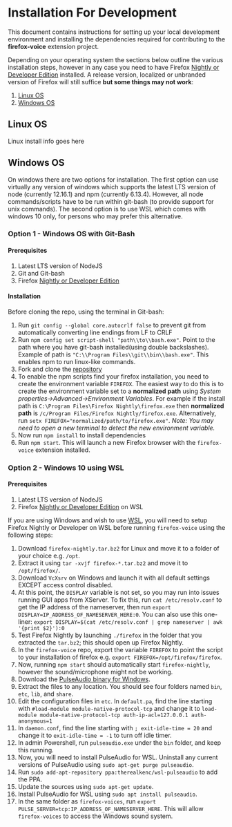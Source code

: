 # Installation For Development

This document contains instructions for setting up your local development environment and installing the dependencies required for contributing to the **firefox-voice** extension project. 

Depending on your operating system the sections below outline the various installation steps, however in any case you need to have Firefox [Nightly or Developer Edition](https://www.mozilla.org/en-US/firefox/channel/desktop/) installed. A release version, localized or unbranded version of Firefox will still suffice **but some things may not work**:
1. [Linux OS](#linux-os)
2. [Windows OS](#windows-os)


## Linux OS
Linux install info goes here



## Windows OS
On windows there are two options for installation. The first option can use virtually any version of windows which supports the latest LTS version of node (currently 12.16.1) and npm (currently 6.13.4). However, all node commands/scripts have to be run within git-bash (to provide support for unix commands). The second option is to use WSL which comes with windows 10 only, for persons who may prefer this alternative.

### Option 1 - Windows OS with Git-Bash

#### Prerequisites

1. Latest LTS version of NodeJS
2. Git and Git-bash
3. Firefox [Nightly or Developer Edition](https://www.mozilla.org/en-US/firefox/channel/desktop/)

#### Installation

Before cloning the repo, using the terminal in Git-bash:

1. Run `git config --global core.autocrlf false` to prevent git from automatically converting line endings from LF to CRLF
2. Run `npm config set script-shell "path\\to\\bash.exe"`. Point to the path where you have git-bash installed(using double backslashes). Example of path is `"C:\\Program Files\\git\\bin\\bash.exe"`. This enables npm to run linux-like commands.
3. Fork and clone the [repository](https://github.com/mozilla/firefox-voice.git)
4. To enable the npm scripts find your firefox installation, you need to create the environment variable `FIREFOX`. The easiest way to do this is to create the environment variable set to a **normalized path** using _System properties->Advanced->Environment Variables_. For example if the install path is `C:\Program Files\Firefox Nightly\firefox.exe` then **normalized path** is `/c/Program Files/Firefox Nightly/firefox.exe`. Alternatively, run `setx FIREFOX="normalized/path/to/firefox.exe"`. _Note: You may need to open a new terminal to detect the new environment variable._
5. Now run `npm install` to install dependencies
6. Run `npm start`. This will launch a new Firefox browser with the `firefox-voice` extension installed.


### Option 2 - Windows 10 using WSL

#### Prerequisites

1. Latest LTS version of NodeJS
2. Firefox [Nightly or Developer Edition](https://www.mozilla.org/en-US/firefox/channel/desktop/) on WSL

If you are using Windows and wish to use [WSL](https://docs.microsoft.com/en-us/windows/wsl/install-win10), you will need to setup Firefox Nightly or Developer on WSL before running `firefox-voice` using the following steps:

1. Download `firefox-nightly.tar.bz2` for Linux and move it to a folder of your choice e.g. `/opt`.
2. Extract it using `tar -xvjf firefox-*.tar.bz2` and move it to `/opt/firefox/`.
3. Download `VcXsrv` on Windows and launch it with all default settings EXCEPT access control disabled.
4. At this point, the `DISPLAY` variable is not set, so you may run into issues running GUI apps from XServer. To fix this, run `cat /etc/resolv.conf` to get the IP address of the nameserver, then run `export DISPLAY=IP_ADDRESS_OF_NAMESERVER_HERE:0`. You can also use this one-liner: `export DISPLAY=$(cat /etc/resolv.conf | grep nameserver | awk '{print $2}'):0`
5. Test Firefox Nightly by launching `./firefox` in the folder that you extracted the `tar.bz2`; this should open up Firefox Nightly.
6. In the `firefox-voice` repo, export the variable `FIREFOX` to point the script to your installation of firefox e.g. `export FIREFOX=/opt/firefox/firefox`.
7. Now, running `npm start` should automatically start `firefox-nightly`, however the sound/microphone might not be working.
8. Download the [PulseAudio binary for Windows](https://www.freedesktop.org/wiki/Software/PulseAudio/Ports/Windows/Support/).
9. Extract the files to any location. You should see four folders named `bin`, `etc`, `lib`, and `share`.
10. Edit the configuration files in `etc`. In `default.pa`, find the line starting with `#load-module module-native-protocol-tcp` and change it to `load-module module-native-protocol-tcp auth-ip-acl=127.0.0.1 auth-anonymous=1`
11. In `daemon.conf`, find the line starting with `; exit-idle-time = 20` and change it to `exit-idle-time = -1` to turn off idle timer.
12. In admin Powershell, run `pulseaudio.exe` under the `bin` folder, and keep this running.
13. Now, you will need to install PulseAudio for WSL. Uninstall any current versions of PulseAudio using `sudo apt-get purge pulseaudio`.
14. Run `sudo add-apt-repository ppa:therealkenc/wsl-pulseaudio` to add the PPA.
15. Update the sources using `sudo apt-get update`.
16. Install PulseAudio for WSL using `sudo apt install pulseaudio`.
17. In the same folder as `firefox-voices`, run `export PULSE_SERVER=tcp:IP_ADDRESS_OF_NAMESERVER_HERE`. This will allow `firefox-voices` to access the Windows sound system.
